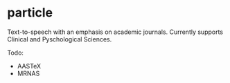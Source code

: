 # particle
Text-to-speech with an emphasis on academic journals. Currently supports Clinical and Pyschological Sciences. 

Todo:
- AASTeX
- MRNAS

<!-- [![Documentation Status](https://readthedocs.org/projects/webb-scraping/badge/?version=latest)](https://webb-scraping.readthedocs.io/en/latest/?badge=latest) [![Build Status](https://travis-ci.com/arjunsavel/webb_scraping.svg?branch=master)](https://travis-ci.com/arjunsavel/webb_scraping) [![codecov](https://codecov.io/gh/arjunsavel/webb_scraping/branch/master/graph/badge.svg)](https://codecov.io/gh/arjunsavel/webb_scraping) [![PyPI version](https://badge.fury.io/py/webb-scraping.svg)](https://badge.fury.io/py/webb-scraping) [![CodeFactor](https://www.codefactor.io/repository/github/arjunsavel/webb_scraping/badge)](https://www.codefactor.io/repository/github/arjunsavel/webb_scraping) -->


